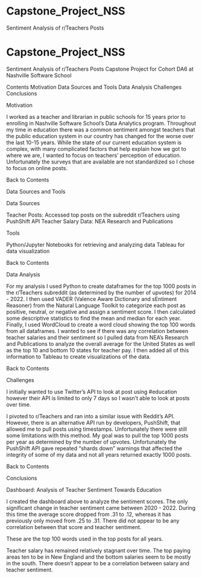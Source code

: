 # Capstone_Project_NSS

Sentiment Analysis of r/Teachers Posts

# Capstone_Project_NSS

Sentiment Analysis of r/Teachers Posts
Capstone Project for Cohort DA6 at Nashville Software School

Contents
Motivation
Data Sources and Tools
Data Analysis
Challenges
Conclusions

Motivation

I worked as a teacher and librarian in public schools for 15 years prior to enrolling in Nashville Software School’s Data Analytics program. Throughout my time in education there was a common sentiment amongst teachers that the public education system in our country has changed for the worse over the last 10-15 years. While the state of our current education system is complex, with many complicated factors that help explain how we got to where we are, I wanted to focus on teachers’ perception of education. Unfortunately the surveys that are available are not standardized so I chose to focus on online posts.

Back to Contents

Data Sources and Tools

Data Sources

Teacher Posts: Accessed top posts on the subreddit r/Teachers using PushShift API
Teacher Salary Data: NEA Research and Publications

Tools

Python/Jupyter Notebooks for retrieving and analyzing data
Tableau for data visualization

Back to Contents

Data Analysis

For my analysis I used Python to create dataframes for the top 1000 posts in the r/Teachers subreddit (as determined by the number of upvotes) for 2014 - 2022. I then used VADER (Valence Aware Dictionary and sEntiment Reasoner) from the Natural Language Toolkit to categorize each post as positive, neutral, or negative and assign a sentiment score. I then calculated some descriptive statistics to find the mean and median for each year. Finally, I used WordCloud to create a word cloud showing the top 100 words from all dataframes. I wanted to see if there was any correlation between teacher salaries and their sentiment so I pulled data from NEA’s Research and Publications to analyze the overall average for the United States as well as the top 10 and bottom 10 states for teacher pay. I then added all of this information to Tableau to create visualizations of the data.

Back to Contents

Challenges

I initially wanted to use Twitter’s API to look at post using #education however their API is limited to only 7 days so I wasn’t able to look at posts over time.

I pivoted to r/Teachers and ran into a similar issue with Reddit’s API. However, there is an alternative API run by developers, PushShift, that allowed me to pull posts using timestamps. Unfortunately there were still some limitations with this method. My goal was to pull the top 1000 posts per year as determined by the number of upvotes. Unfortunately the PushShift API gave repeated “shards down” warnings that affected the integrity of some of my data and not all years returned exactly 1000 posts.

Back to Contents

Conclusions

Dashboard: Analysis of Teacher Sentiment Towards Education

I created the dashboard above to analyze the sentiment scores. The only significant change in teacher sentiment came between 2020 - 2022. During this time the average score dropped from .31 to .12, whereas it has previously only moved from .25 to .31. There did not appear to be any correlation between that score and teacher sentiment.



These are the top 100 words used in the top posts for all years.

Teacher salary has remained relatively stagnant over time. The top paying areas ten to be in New England and the bottom salaries seem to be mostly in the south. There doesn’t appear to be a correlation between salary and teacher sentiment.
